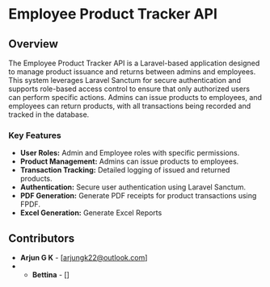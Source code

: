 # Employee Product Tracker API

## Overview

The Employee Product Tracker API is a Laravel-based application designed to manage product issuance and returns between admins and employees. This system leverages Laravel Sanctum for secure authentication and supports role-based access control to ensure that only authorized users can perform specific actions. Admins can issue products to employees, and employees can return products, with all transactions being recorded and tracked in the database.

### Key Features

- **User Roles:** Admin and Employee roles with specific permissions.
- **Product Management:** Admins can issue products to employees.
- **Transaction Tracking:** Detailed logging of issued and returned products.
- **Authentication:** Secure user authentication using Laravel Sanctum.
- **PDF Generation:** Generate PDF receipts for product transactions using FPDF.
- **Excel Generation:** Generate Excel Reports

## Contributors

- **Arjun G K** - [arjungk22@outlook.com]
- - **Bettina** - []

